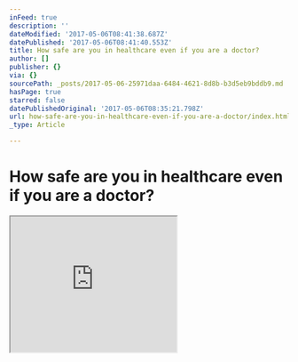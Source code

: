 ```yaml
---
inFeed: true
description: ''
dateModified: '2017-05-06T08:41:38.687Z'
datePublished: '2017-05-06T08:41:40.553Z'
title: How safe are you in healthcare even if you are a doctor?
author: []
publisher: {}
via: {}
sourcePath: _posts/2017-05-06-25971daa-6484-4621-8d8b-b3d5eb9bddb9.md
hasPage: true
starred: false
datePublishedOriginal: '2017-05-06T08:35:21.798Z'
url: how-safe-are-you-in-healthcare-even-if-you-are-a-doctor/index.html
_type: Article

---
```

# How safe are you in healthcare even if you are a doctor?

<iframe src="https://the-grid.github.io/ed-userhtml/?g=eJyzScksU0jOSSwutlXKKSwszaxSUgCRupkptkrZqa6Gfp5Kdjb6QFV2NsXJRZkFJQrFRcm2ShklJQXFVvr6ILV6OamJKSBGVWqxXnJ-rn5WsX5BTml6Zl6xfmpuUipYTi-rGGQQxAw7AMs1Kps" height="244" style=""></iframe>
